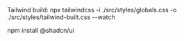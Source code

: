 Tailwind build:
npx tailwindcss -i ./src/styles/globals.css -o ./src/styles/tailwind-built.css --watch

npm install @shadcn/ui



